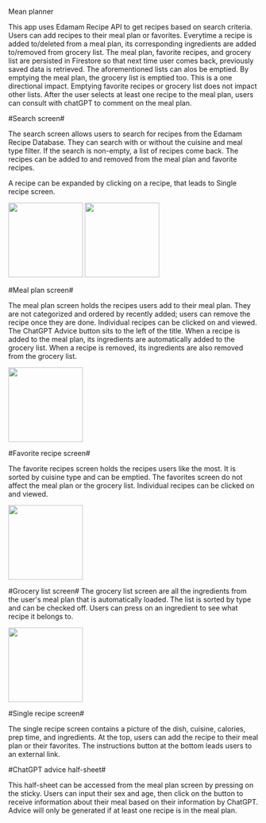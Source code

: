Mean planner

This app uses Edamam Recipe API to get recipes based on search criteria.
Users can add recipes to their meal plan or favorites.
Everytime a recipe is added to/deleted from a meal plan, its corresponding ingredients are added to/removed from grocery list. 
The meal plan, favorite recipes, and grocery list are persisted in Firestore so that next time user comes back, previously saved data is retrieved.
The aforementioned lists can alos be emptied. By emptying the meal plan, the grocery list is emptied too.  This is a one directional impact. Emptying favorite recipes or grocery list does not impact other lists.
After the user selects at least one recipe to the meal plan, users can consult with chatGPT to comment on the meal plan.

#Search screen#

The search screen allows users to search for recipes from the Edamam Recipe Database. They can search with or without the cuisine and meal type filter. If the search is non-empty, a list of recipes come back. The recipes can be added to and removed from the meal plan and favorite recipes.

A recipe can be expanded by clicking on a recipe, that leads to Single recipe screen.


<img src='https://github.com/axruan/MenuToGrocery/assets/109245867/664bd7f4-ae22-46f2-aa4d-e1186c1091cd' width='150'>
<img src='https://github.com/axruan/MenuToGrocery/assets/109245867/e1c95fea-eeff-4c22-9f4e-1e0a8fde8c18' width='150'>


#Meal plan screen#

The meal plan screen holds the recipes users add to their meal plan. They are not categorized and ordered by recently added; users can remove the recipe once they are done. Individual recipes can be clicked on and viewed. The ChatGPT Advice button sits to the left of the title.
When a recipe is added to the meal plan, its ingredients are automatically added to the grocery list. When a recipe is removed, its ingredients are also removed from the grocery list.

<img src='https://github.com/axruan/MenuToGrocery/assets/109245867/0bdece02-ea14-4d66-bb86-8a4aa78edc83' width='150'>


#Favorite recipe screen#

The favorite recipes screen holds the recipes users like the most. It is sorted by cuisine type and can be emptied. The favorites screen do not affect the meal plan or the grocery list. Individual recipes can be clicked on and viewed.

<img src='https://github.com/axruan/MenuToGrocery/assets/109245867/e8dbf30f-8eff-4281-971b-f3b86e4020d8' width='150'>

#Grocery list screen#
The grocery list screen are all the ingredients from the user's meal plan that is automatically loaded. The list is sorted by type and can be checked off. Users can press on an ingredient to see what recipe it belongs to.

<img src='https://github.com/axruan/MenuToGrocery/assets/109245867/46895c15-4813-41fc-9114-b2e28874f5f9' width='150'>
     
#Single recipe screen#

The single recipe screen contains a picture of the dish, cuisine, calories, prep time, and ingredients. At the top, users can add the recipe to their meal plan or their favorites. The instructions button at the bottom leads users to an external link. 

#ChatGPT advice half-sheet#

This half-sheet can be accessed from the meal plan screen by pressing on the sticky. Users can input their sex and age, then click on the button to receive information about their meal based on their information by ChatGPT. Advice will only be generated if at least one recipe is in the meal plan. 
